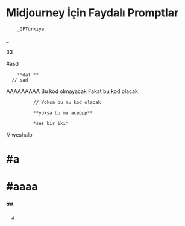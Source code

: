 # Midjourney İçin Faydalı Promptlar
        _GPTürkiye
_


33 

#asd 


        **daf **
      // sad
AAAAAAAAA
Bu kod olmayacak
              Fakat bu kod olacak
              
              // Yoksa bu mu kod olacak
              
              **yoksa bu mu aceppp**
              
              *ses bir iki*
  // weshalb
  # #a
   # #aaaa
   ##### aa
      #
      
